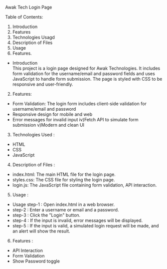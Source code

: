  Awak Tech Login Page

Table of Contents: 
1. Introduction 
2. Features 
3. Technologies Usagd 
4. Description of Files
5. Usage
6. Features. 

- Introduction  
  This project is a login page designed for Awak Technologies. It includes form validation for the username/email and password fields
  and uses JavaScript to handle form submission. The page is styled with CSS to be responsive and user-friendly.

2. Features:
   
- Form Validation: The login form includes client-side validation for username/email and password
- Responsive design for mobile and web 
- Error messages for invalid input iv)Fetch API to simulate form submission v)Modern and clean UI

3. Technologies Used :

- HTML
- CSS
- JavaScript

4. Description of Files :

- index.html: The main HTML file for the login page.
- styles.css: The CSS file for styling the login page.
- login.js: The JavaScript file containing form validation, API interaction.

 5. Usage :

- Usage step-1 : Open index.html in a web browser.
- step-2 : Enter a username or email and a password.
- step-3 : Click the "Login" button.
- step-4 : If the input is invalid, error messages will be displayed.
- step-5 : If the input is valid, a simulated login request will be made, and an alert will show the result. 

6. Features :
 - API Interaction
 - Form Validation
 - Show Password toggle




